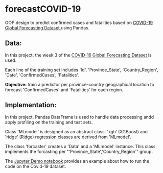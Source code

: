 # forecastCOVID-19

OOP design to predict confirmed cases and fatalities based on <a href="https://www.kaggle.com/c/covid19-global-forecasting-week-3">COVID-19 Global Forecasting Dataset </a> using Pandas.

## Data:

In this project, the week 3 of the <a href="https://www.kaggle.com/c/covid19-global-forecasting-week-3">COVID-19 Global Forecasting Dataset </a> is used.

Each line of the training set includes 'Id', 'Province_State', 'Country_Region', 'Date', 'ConfirmedCases', 'Fatalities'.

**Objective:** train a predictor per province-country geographical location to forecast 'ConfirmedCases' and 'Fatalities' for each region.


## Implementation:

In this project, Pandas DataFrame is used to handle data processing andd apply profiling on the training and test sets.

Class 'MLmodel' is designed as an abstract class. 'xgb' (XGBoost) and 'ridge' (Ridge) regression classes are derived from 'MLmodel'.

The class 'forcaster' creates a 'Data' and a 'MLmodel' instance. This class implements the forcasting per "'Province_State','Country_Region'" group.

The <a href="jupyter-Demo.ipynb"> Jupyter Demo notebook</a> provides an example about how to run the code on the Covid-19 dataset.
